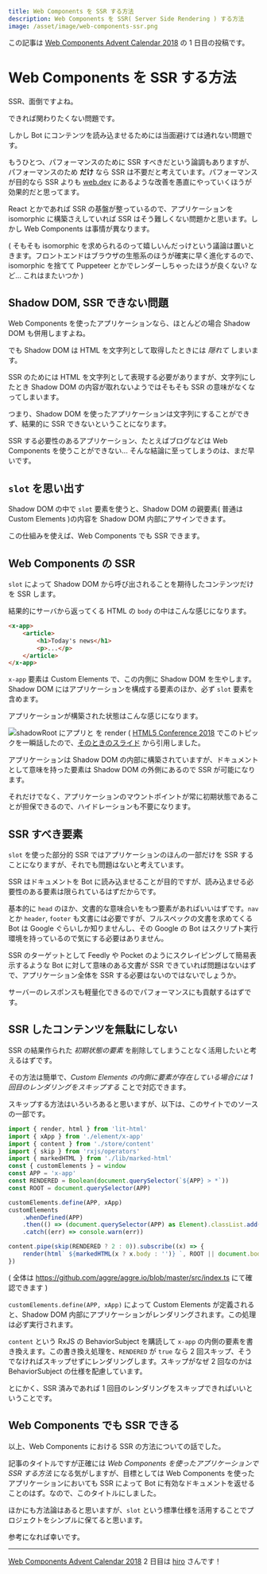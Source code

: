 ```yml
title: Web Components を SSR する方法
description: Web Components を SSR( Server Side Rendering ) する方法
image: /asset/image/web-components-ssr.png
```

この記事は [Web Components Advent Calendar 2018](https://qiita.com/advent-calendar/2018/web-components) の 1 日目の投稿です。

# Web Components を SSR する方法

SSR、面倒ですよね。

できれば関わりたくない問題です。

しかし Bot にコンテンツを読み込ませるためには当面避けては通れない問題です。

もうひとつ、パフォーマンスのために SSR すべきだという論調もありますが、パフォーマンスのため **だけ** なら SSR は不要だと考えています。パフォーマンスが目的なら SSR よりも [web.dev](https://web.dev/fast) にあるような改善を愚直にやっていくほうが効果的だと思ってます。

React とかであれば SSR の基盤が整っているので、アプリケーションを isomorphic に構築さえしていれば SSR はそう難しくない問題かと思います。しかし Web Components は事情が異なります。

( そもそも isomorphic を求められるのって嬉しいんだっけという議論は置いときます。フロントエンドはブラウザの生態系のほうが確実に早く進化するので、isomorphic を捨てて Puppeteer とかでレンダーしちゃったほうが良くない? など... これはまたいつか )

## Shadow DOM, SSR できない問題

Web Components を使ったアプリケーションなら、ほとんどの場合 Shadow DOM も併用しますよね。

でも Shadow DOM は HTML を文字列として取得したときには _隠れて_ しまいます。

SSR のためには HTML を文字列として表現する必要がありますが、文字列にしたとき Shadow DOM の内容が取れないようではそもそも SSR の意味がなくなってしまいます。

つまり、Shadow DOM を使ったアプリケーションは文字列にすることができず、結果的に SSR できないということになります。

SSR する必要性のあるアプリケーション、たとえばブログなどは Web Components を使うことができない... そんな結論に至ってしまうのは、まだ早いです。

## `slot` を思い出す

Shadow DOM の中で `slot` 要素を使うと、Shadow DOM の親要素( 普通は Custom Elements )の内容を Shadow DOM 内部にアサインできます。

この仕組みを使えば、Web Components でも SSR できます。

## Web Components の SSR

`slot` によって Shadow DOM から呼び出されることを期待したコンテンツだけを SSR します。

結果的にサーバから返ってくる HTML の `body` の中はこんな感じになります。

```html
<x-app>
	<article>
		<h1>Today's news</h1>
		<p>...</p>
	</article>
</x-app>
```

`x-app` 要素は Custom Elements で、この内側に Shadow DOM を生やします。Shadow DOM にはアプリケーションを構成する要素のほか、必ず `slot` 要素を含めます。

アプリケーションが構築された状態はこんな感じになります。

![shadowRoot にアプリと <slot> を render](/asset/image/web-components-ssr.png) ( [HTML5 Conference 2018](https://events.html5j.org/conference/2018/11/) でこのトピックを一瞬話したので、[そのときのスライド](https://speakerdeck.com/aggre/realistic-web-components) から引用しました。

アプリケーションは Shadow DOM の内部に構築されていますが、ドキュメントとして意味を持った要素は Shadow DOM の外側にあるので SSR が可能になります。

それだけでなく、アプリケーションのマウントポイントが常に初期状態であることが担保できるので、ハイドレーションも不要になります。

## SSR すべき要素

`slot` を使った部分的 SSR ではアプリケーションのほんの一部だけを SSR することになりますが、それでも問題はないと考えています。

SSR はドキュメントを Bot に読み込ませることが目的ですが、読み込ませる必要性のある要素は限られているはずだからです。

基本的に `head` のほか、文書的な意味合いをもつ要素があればいいはずです。`nav` とか `header`, `footer` も文書には必要ですが、フルスペックの文書を求めてくる Bot は Google ぐらいしか知りませんし、その Google の Bot はスクリプト実行環境を持っているので気にする必要はありません。

SSR のターゲットとして Feedly や Pocket のようにスクレイピングして簡易表示するような Bot に対して意味のある文書が SSR できていれば問題はないはずで、アプリケーション全体を SSR する必要はないのではないでしょうか。

サーバーのレスポンスも軽量化できるのでパフォーマンスにも貢献するはずです。

## SSR したコンテンツを無駄にしない

SSR の結果作られた _初期状態の要素_ を削除してしまうことなく活用したいと考えるはずです。

その方法は簡単で、_Custom Elements の内側に要素が存在している場合には 1 回目のレンダリングをスキップする_ ことで対応できます。

スキップする方法はいろいろあると思いますが、以下は、このサイトでのソースの一部です。

```ts
import { render, html } from 'lit-html'
import { xApp } from './element/x-app'
import { content } from './store/content'
import { skip } from 'rxjs/operators'
import { markedHTML } from './lib/marked-html'
const { customElements } = window
const APP = 'x-app'
const RENDERED = Boolean(document.querySelector(`${APP} > *`))
const ROOT = document.querySelector(APP)

customElements.define(APP, xApp)
customElements
	.whenDefined(APP)
	.then(() => (document.querySelector(APP) as Element).classList.add('show'))
	.catch((err) => console.warn(err))

content.pipe(skip(RENDERED ? 2 : 0)).subscribe((x) => {
	render(html` ${markedHTML(x ? x.body : '')} `, ROOT || document.body)
})
```

( 全体は https://github.com/aggre/aggre.io/blob/master/src/index.ts にて確認できます )

`customElements.define(APP, xApp)` によって Custom Elements が定義されると、Shadow DOM 内部にアプリケーションがレンダリングされます。この処理は必ず実行されます。

`content` という RxJS の BehaviorSubject を購読して `x-app` の内側の要素を書き換えます。この書き換え処理を、`RENDERED` が `true` なら 2 回スキップ、そうでなければスキップせずにレンダリングします。スキップがなぜ 2 回なのかは BehaviorSubject の仕様を配慮しています。

とにかく、SSR 済みであれば 1 回目のレンダリングをスキップできればいいということです。

## Web Components でも SSR できる

以上、Web Components における SSR の方法についての話でした。

記事のタイトルですが正確には _Web Components を使ったアプリケーションで SSR する方法_ になる気がしますが、目標としては Web Components を使ったアプリケーションにおいても SSR によって Bot に有効なドキュメントを返せることのはず。なので、このタイトルにしました。

ほかにも方法論はあると思いますが、`slot` という標準仕様を活用することでプロジェクトをシンプルに保てると思います。

参考になれば幸いです。

---

[Web Components Advent Calendar 2018](https://qiita.com/advent-calendar/2018/web-components) 2 日目は [hiro](https://twitter.com/hirodeath) さんです！
